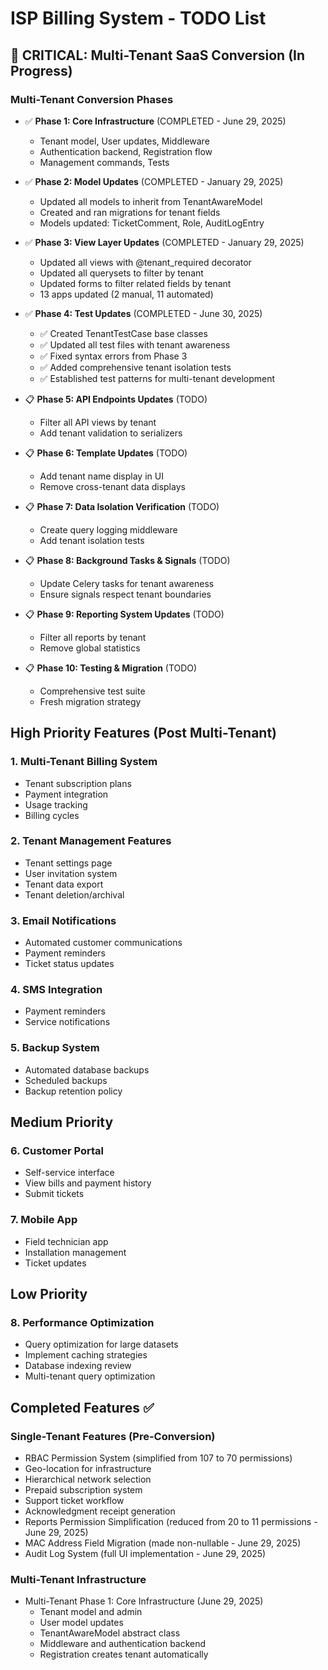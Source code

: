 # ISP Billing System - TODO List

## 🚨 CRITICAL: Multi-Tenant SaaS Conversion (In Progress)

### Multi-Tenant Conversion Phases
- ✅ **Phase 1: Core Infrastructure** (COMPLETED - June 29, 2025)
  - Tenant model, User updates, Middleware
  - Authentication backend, Registration flow
  - Management commands, Tests

- ✅ **Phase 2: Model Updates** (COMPLETED - January 29, 2025)
  - Updated all models to inherit from TenantAwareModel
  - Created and ran migrations for tenant fields
  - Models updated: TicketComment, Role, AuditLogEntry

- ✅ **Phase 3: View Layer Updates** (COMPLETED - January 29, 2025)
  - Updated all views with @tenant_required decorator
  - Updated all querysets to filter by tenant
  - Updated forms to filter related fields by tenant
  - 13 apps updated (2 manual, 11 automated)

- ✅ **Phase 4: Test Updates** (COMPLETED - June 30, 2025)
  - ✅ Created TenantTestCase base classes
  - ✅ Updated all test files with tenant awareness
  - ✅ Fixed syntax errors from Phase 3
  - ✅ Added comprehensive tenant isolation tests
  - ✅ Established test patterns for multi-tenant development

- 📋 **Phase 5: API Endpoints Updates** (TODO)
  - Filter all API views by tenant
  - Add tenant validation to serializers

- 📋 **Phase 6: Template Updates** (TODO)
  - Add tenant name display in UI
  - Remove cross-tenant data displays

- 📋 **Phase 7: Data Isolation Verification** (TODO)
  - Create query logging middleware
  - Add tenant isolation tests

- 📋 **Phase 8: Background Tasks & Signals** (TODO)
  - Update Celery tasks for tenant awareness
  - Ensure signals respect tenant boundaries

- 📋 **Phase 9: Reporting System Updates** (TODO)
  - Filter all reports by tenant
  - Remove global statistics

- 📋 **Phase 10: Testing & Migration** (TODO)
  - Comprehensive test suite
  - Fresh migration strategy

## High Priority Features (Post Multi-Tenant)

### 1. Multi-Tenant Billing System
- Tenant subscription plans
- Payment integration
- Usage tracking
- Billing cycles

### 2. Tenant Management Features
- Tenant settings page
- User invitation system
- Tenant data export
- Tenant deletion/archival

### 3. Email Notifications
- Automated customer communications
- Payment reminders
- Ticket status updates

### 4. SMS Integration
- Payment reminders
- Service notifications

### 5. Backup System
- Automated database backups
- Scheduled backups
- Backup retention policy

## Medium Priority

### 6. Customer Portal
- Self-service interface
- View bills and payment history
- Submit tickets

### 7. Mobile App
- Field technician app
- Installation management
- Ticket updates

## Low Priority

### 8. Performance Optimization
- Query optimization for large datasets
- Implement caching strategies
- Database indexing review
- Multi-tenant query optimization

## Completed Features ✅

### Single-Tenant Features (Pre-Conversion)
- RBAC Permission System (simplified from 107 to 70 permissions)
- Geo-location for infrastructure
- Hierarchical network selection
- Prepaid subscription system
- Support ticket workflow
- Acknowledgment receipt generation
- Reports Permission Simplification (reduced from 20 to 11 permissions - June 29, 2025)
- MAC Address Field Migration (made non-nullable - June 29, 2025)
- Audit Log System (full UI implementation - June 29, 2025)

### Multi-Tenant Infrastructure
- Multi-Tenant Phase 1: Core Infrastructure (June 29, 2025)
  - Tenant model and admin
  - User model updates
  - TenantAwareModel abstract class
  - Middleware and authentication backend
  - Registration creates tenant automatically
